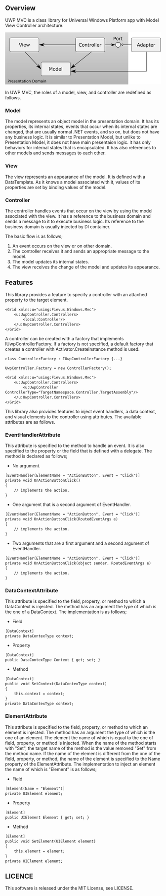 ## Overview

UWP MVC is a class library for Universal Windows Platform app with Model View Controller architecture.

![UWP MVC overview](Images/mvcsummary.png)

In UWP MVC, the roles of a model, view, and controller are redefined as follows.

### Model

The model represents an object model in the presentation domain.
It has its properties, its internal states, events that occur when its internal states are changed, that are usually normal .NET events, and so on,
but does not have any business logic.
It is similar to Presentation Model, but unlike to Presentation Model, it does not have main presentaion logic.
It has only behaviors for internal states that is encapsulated.
It has also references to other models and sends messages to each other.

### View

The view represents an appearance of the model. It is defined with a DataTemplate.
As it knows a model associated with it, values of its properties are set by binding values of the model.

### Controller

The controller handles events that occur on the view by using the model associated with the view.
It has a reference to the business domain and sends a message to it to execute business logic.
Its reference to the business domain is usually injected by DI container.

The basic flow is as follows;

1. An event occurs on the view or on other domain.
1. The controller receives it and sends an appropriate message to the model.
1. The model updates its internal states.
1. The view receives the change of the model and updates its appearance.

## Features

This library provides a feature to specify a controller with an attached property to the target element.

```
<Grid xmlns:u="using:Fievus.Windows.Mvc">
    <u:UwpController.Controllers>
        <local:Controller/>
    </u:UwpController.Controllers>
</Grid>
```

A controller can be created with a factory that implements IUwpControllerFactory. If a factory is not specified, a default factory that creates a controller with Activator.CreateInstance method is used.

```
class ControllerFactory : IUwpControllerFactory {...}
```

```
UwpController.Factory = new ControllerFactory();
```

```
<Grid xmlns:u="using:Fievus.Windows.Mvc">
    <u:UwpController.Controllers>
        <u:UwpController ControllerType="TargetNamespace.Controller,TargetAssembly"/>
    </u:UwpController.Controllers>
</Grid>
```

This library also provides features to inject event handlers, a data context, and visual elements to the controller using attributes.
The available attributes are as follows.

### EventHandlerAttribute

This attribute is specified to the method to handle an event.
It is also specified to the property or the field that is defined with a delegate.
The method is declared as follows;

- No argument.
```
[EventHandler(ElementName = "ActionButton", Event = "Click")]
private void OnActionButtonClick()
{
    // implements the action.
}
```

- One argument that is a second argument of EventHandler.
```
[EventHandler(ElementName = "ActionButton", Event = "Click")]
private void OnActionButtonClick(RoutedEventArgs e)
{
    // implements the action.
}
```

- Two arguments that are a first argument and a second argument of EventHandler.
```
[EventHandler(ElementName = "ActionButton", Event = "Click")]
private void OnActionButtonClick(object sender, RoutedEventArgs e)
{
    // implements the action.
}
```

### DataContextAttribute

This attribute is specified to the field, property, or method to which a DataContext is injected.
The method has an argument the type of which is the one of a DataContext.
The implementation is as follows;

- Field
```
[DataContext]
private DataContexType context;
```

- Property
```
[DataContext]
public DataContexType Context { get; set; }
```

- Method
```
[DataContext]
public void SetContext(DataContexType context)
{
    this.context = context;
}
private DataContexType context;
```

### ElementAttribute

This attribute is specified to the field, property, or method to which an element is injected.
The method has an argument the type of which is the one of an element.
The element the name of which is equal to the one of field, property, or method is injected.
When the name of the method starts with "Set", the target name of the method is the value removed "Set" from the method name.
If the name of the element is different from the one of the field, property, or method,
the name of the element is specified to the Name property of the ElementAttribute.
The implementation to inject an element the name of which is "Element" is as follows;

- Field
```
[Element(Name = "Element")]
private UIElement element;
```

- Property
```
[Element]
public UIElement Element { get; set; }
```

- Method
```
[Element]
public void SetElement(UIElement element)
{
    this.element = element;
}
private UIElement element;
```

## LICENCE

This software is released under the MIT License, see LICENSE.